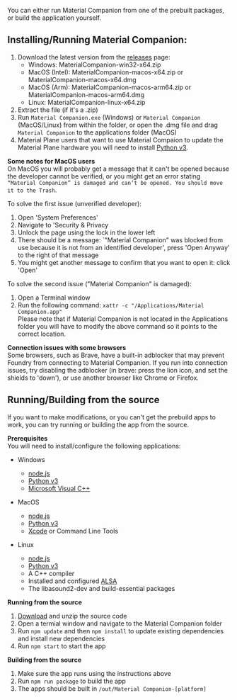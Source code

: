 
You can either run Material Companion from one of the prebuilt packages, or build the application yourself.

## Installing/Running Material Companion:

1. Download the latest version from the [releases](https://github.com/MaterialFoundry/MaterialCompanion/releases) page:
    * Windows: MaterialCompanion-win32-x64.zip
    * MacOS (Intel): MaterialCompanion-macos-x64.zip or MaterialCompanion-macos-x64.dmg
    * MacOS (Arm): MaterialCompanion-macos-arm64.zip or MaterialCompanion-macos-arm64.dmg
    * Linux: MaterialCompanion-linux-x64.zip
2. Extract the file (if it's a .zip)
3. Run `Material Companion.exe` (Windows) or `Material Companion` (MacOS/Linux) from within the folder, or open the .dmg file and drag `Material Companion` to the applications folder (MacOS)
4. Material Plane users that want to use Material Compaion to update the Material Plane hardware you will need to install [Python v3](https://www.python.org/downloads/).

<b>Some notes for MacOS users</b><br>
On MacOS you will probably get a message that it can't be opened because the developer cannot be verified, or you might get an error stating `“Material Companion” is damaged and can’t be opened. You should move it to the Trash`. 

To solve the first issue (unverified developer):

1. Open 'System Preferences'
2. Navigate to 'Security & Privacy
3. Unlock the page using the lock in the lower left
4. There should be a message: `"Material Companion" was blocked from use because it is not from an identified developer', press 'Open Anyway' to the right of that message
5. You might get another message to confirm that you want to open it: click 'Open'

To solve the second issue ("Material Companion" is damaged):

1. Open a Terminal window
2. Run the following command: `xattr -c "/Applications/Material Companion.app"`<br>
    Please note that if Material Companion is not located in the Applications folder you will have to modify the above command so it points to the correct location.

<b>Connection issues with some browsers</b><br>
Some browsers, such as Brave, have a built-in adblocker that may prevent Foundry from connecting to Material Companion. If you run into connection issues, try disabling the adblocker (in brave: press the lion icon, and set the shields to 'down'), or use another browser like Chrome or Firefox.

## Running/Building from the source
If you want to make modifications, or you can't get the prebuild apps to work, you can try running or building the app from the source.

<b>Prerequisites</b><br>
You will need to install/configure the following applications:

* Windows
    * [node.js](https://nodejs.org/en/download/prebuilt-installer)
    * [Python v3](https://www.python.org/downloads/)
    * [Microsoft Visual C++](https://www.microsoft.com/en-US/Download/confirmation.aspx?id=48145)

* MacOS
    * [node.js](https://nodejs.org/en/download/prebuilt-installer)
    * [Python v3](https://www.python.org/downloads/)
    * [Xcode](https://developer.apple.com/xcode/) or Command Line Tools

* Linux
    * [node.js](https://nodejs.org/en/download/prebuilt-installer)
    * [Python v3](https://www.python.org/downloads/)
    * A C++ compiler
    * Installed and configured [ALSA](https://alsa.opensrc.org/Quick_Install)
    * The libasound2-dev and build-essential packages

<b>Running from the source</b>

1. [Download](https://github.com/MaterialFoundry/MaterialCompanion/releases) and unzip the source code
2. Open a termial window and navigate to the Material Companion folder
3. Run `npm update` and then `npm install` to update existing dependencies and install new dependencies
4. Run `npm start` to start the app

<b>Building from the source</b>

1. Make sure the app runs using the instructions above
2. Run `npm run package` to build the app
3. The apps should be built in `/out/Material Companion-[platform]`